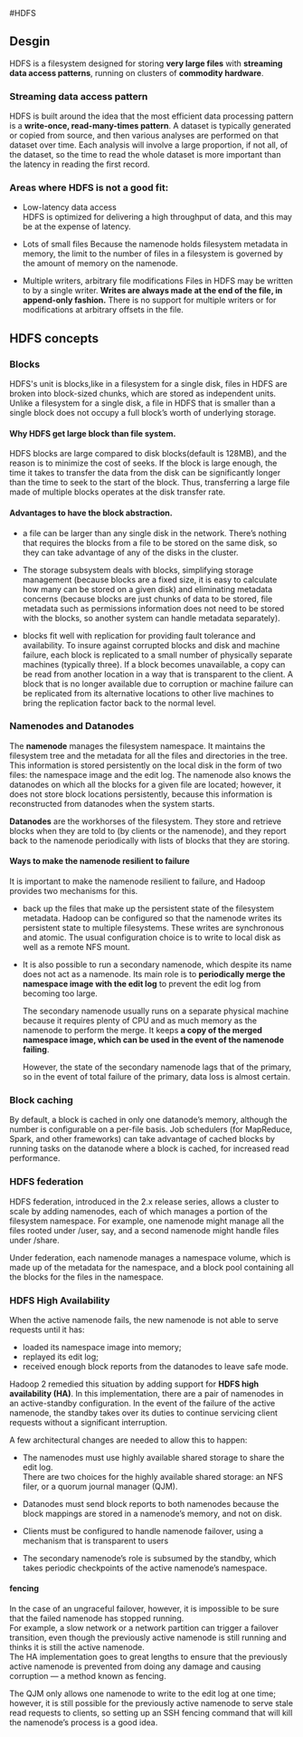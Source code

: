 #HDFS

## Desgin 
HDFS is a filesystem designed for storing **very large files** with **streaming data access patterns**, running on clusters of **commodity hardware**.

### Streaming data access pattern
HDFS is built around the idea that the most efficient data processing pattern is a **write-once, read-many-times pattern**. A dataset is typically generated or copied from source, and then various analyses are performed on that dataset over time. Each analysis will involve a large proportion, if not all, of the dataset, so the time to read the whole dataset is more important than the latency in reading the first record.

### Areas where HDFS is not a good fit:

+	Low-latency data access  
	HDFS is optimized for delivering a high throughput of data, and this may be at the expense of latency.
	
+	Lots of small files
	Because the namenode holds filesystem metadata in memory, the limit to the number of files in a filesystem is governed by the amount of memory on the namenode.
	
+	Multiple writers, arbitrary file modifications
	Files in HDFS may be written to by a single writer. **Writes are always made at the end of the file, in append-only fashion.** There is no support for multiple writers or for modifications at arbitrary offsets in the file.
	
## HDFS concepts

### Blocks
HDFS's unit is blocks,like in a filesystem for a single disk, files in HDFS are broken into block-sized chunks, which are stored as independent units. Unlike a filesystem for a single disk, a file in HDFS that is smaller than a single block does not occupy a full block’s worth of underlying storage.

#### Why HDFS get large block than file system.

HDFS blocks are large compared to disk blocks(default is 128MB), and the reason is to minimize the cost of seeks. If the block is large enough, the time it takes to transfer the data from the disk can be significantly longer than the time to seek to the start of the block. Thus, transferring a large file made of multiple blocks operates at the disk transfer rate.

#### Advantages to have the block abstraction.

+	a file can be larger than any single disk in the network. There’s nothing that requires the blocks from a file to be stored on the same disk, so they can take advantage of any of the disks in the cluster.

+	The storage subsystem deals with blocks, simplifying storage management (because blocks are a fixed size, it is easy to calculate how many can be stored on a given disk) and eliminating metadata concerns (because blocks are just chunks of data to be stored, file metadata such as permissions information does not need to be stored with the blocks, so another system can handle metadata separately).

+	blocks fit well with replication for providing fault tolerance and availability. To insure against corrupted blocks and disk and machine failure, each block is replicated to a small number of physically separate machines (typically three). If a block becomes unavailable, a copy can be read from another location in a way that is transparent to the client. A block that is no longer available due to corruption or machine failure can be replicated from its alternative locations to other live machines to bring the replication factor back to the normal level.

### Namenodes and Datanodes

The **namenode** manages the filesystem namespace. It maintains the filesystem tree and the metadata for all the files and directories in the tree. This information is stored persistently on the local disk in the form of two files: the namespace image and the edit log. The namenode also knows the datanodes on which all the blocks for a given file are located; however, it does not store block locations persistently, because this information is reconstructed from datanodes when the system starts.

**Datanodes** are the workhorses of the filesystem. They store and retrieve blocks when they are told to (by clients or the namenode), and they report back to the namenode periodically with lists of blocks that they are storing.

#### Ways to make the namenode resilient to failure
It is important to make the namenode resilient to failure, and Hadoop provides two mechanisms for this.

+	back up the files that make up the persistent state of the filesystem metadata. Hadoop can be configured so that the namenode writes its persistent state to multiple filesystems. These writes are synchronous and atomic. The usual configuration choice is to write to local disk as well as a remote NFS mount.

+	It is also possible to run a secondary namenode, which despite its name does not act as a namenode. Its main role is to **periodically merge the namespace image with the edit log** to prevent the edit log from becoming too large.

	The secondary namenode usually runs on a separate physical machine because it requires plenty of CPU and as much memory as the namenode to perform the merge. It keeps **a copy of the merged namespace image, which can be used in the event of the namenode failing**.
	
	However, the state of the secondary namenode lags that of the primary, so in the event of total failure of the primary, data loss is almost certain.
	
### Block caching

By default, a block is cached in only one datanode’s memory, although the number is configurable on a per-file basis. Job schedulers (for MapReduce, Spark, and other frameworks) can take advantage of cached blocks by running tasks on the datanode where a block is cached, for increased read performance. 

### HDFS federation
HDFS federation, introduced in the 2.x release series, allows a cluster to scale by adding namenodes, each of which manages a portion of the filesystem namespace. For example, one namenode might manage all the files rooted under /user, say, and a second namenode might handle files under /share.

Under federation, each namenode manages a namespace volume, which is made up of the metadata for the namespace, and a block pool containing all the blocks for the files in the namespace.

### HDFS High Availability  
When the active namenode fails, the new namenode is not able to serve requests until it has:  

+	loaded its namespace image into memory;
+	replayed its edit log;
+	received enough block reports from the datanodes to leave safe mode.

Hadoop 2 remedied this situation by adding support for **HDFS high availability (HA)**. 
In this implementation, there are a pair of namenodes in an active-standby configuration. 
In the event of the failure of the active namenode, the standby takes over its duties 
to continue servicing client requests without a significant interruption.

A few architectural changes are needed to allow this to happen:

+	The namenodes must use highly available shared storage to share the edit log.   
There are two choices for the highly available shared storage: 
an NFS filer, or a quorum journal manager (QJM).

+	Datanodes must send block reports to both namenodes because the block mappings are stored in a namenode’s memory, 
	and not on disk.
+	Clients must be configured to handle namenode failover, using a mechanism that is transparent to users
+	The secondary namenode’s role is subsumed by the standby, which takes periodic checkpoints of 
	the active namenode’s namespace.

#### fencing  
In the case of an ungraceful failover, however, it is impossible to be sure that 
the failed namenode has stopped running.   
For example, a slow network or a network partition can trigger a failover transition, 
even though the previously active namenode is still running and thinks it is 
still the active namenode.    
The HA implementation goes to great lengths to ensure that the previously active namenode 
is prevented from doing any damage and causing corruption — a method known as fencing.

The QJM only allows one namenode to write to the edit log at one time; 
however, it is still possible for the previously active namenode to serve stale 
read requests to clients, so setting up an SSH fencing command that will kill the namenode’s process is a good idea.
